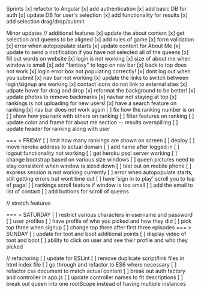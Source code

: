 Sprints
[x] refactor to Angular
[x] add authentication
[x] add basic DB for auth
[x] update DB for user's selection
[x] add functionality for results
[x] add selection drag/drop/submit

Minor updates
// additional features
[x] update the about content
[x] get selection and queens to be aligned
[x] add rules of game
[x] form validation
[x] error when autopopulate starts
[x] update content for About Me
[x] update to send a notification if you have not selected all of the queens 
[x] fill out words on website
[x] login is not working
[x] size of about me when window is small
[x] add "fantasy" to logo on nav bar
[x] back to top does not work
[x] login error box not populating correctly!
[x] dont log out when you submit
[x] nav bar not working
[x] update the links to switch between login/signup are working
[x] contact icons do not link to external sites
[x] udpate hover for drag and drop
[x] reformat the background to be better!
[x] update photos to remove backmarks
[x] navbar not staying at top
[x] rankings is not uploading for new users!
[x] have a search feature on ranking
[x] nav bar does not work again
[ ] fix how the ranking number is on
[ ] show how you rank with others on ranking
[ ] filter features on ranking
[ ] update color and frame for about me section -- results overspilling
[ ] update header for ranking along with user

=== > FRIDAY
[ ] limit how many rankings are shown on screen
[ ] deploy
[ ] move heroku address to actual domain
[ ] add name after logged in
[ ] logout functionality not working
[ ] get heroku psql server working
[ ] change bootstrap based on various size windows
[ ] queen pictures need to stay consistent when window is sized down
[ ] test out on mobile phone
[ ] express session is not working currently
[ ] error when autopopulate starts, still getting errors but wont time out
[ ] have 'sign in to play' scroll you to top of page!
[ ] rankings scroll feature if window is too small
[ ] add the email to list of contact
[ ] add buttions for scroll of queens

// stretch features

=== > SATURDAY
[ ] restrict various characters in username and password
[ ] user profiles
[ ] have profile of who you picked and how they did
[ ] pick top three when signup
[ ] change top three after first three episodes
=== > SUNDAY
[ ] update for toot and boot additional points
[ ] display video of toot and boot
[ ] ability to click on user and see their profile and who they picked

// refactoring
[ ] update for ESLint
[ ] remove duplicate script/link files in html index file
[ ] go through and refactor to ES6 where necessary
[ ] refactor css document to match actual content
[ ] break out auth factory and controller in app.js
[ ] update controller names to fit descriptions
[ ] break out queen into one rootScope instead of having multiple instances